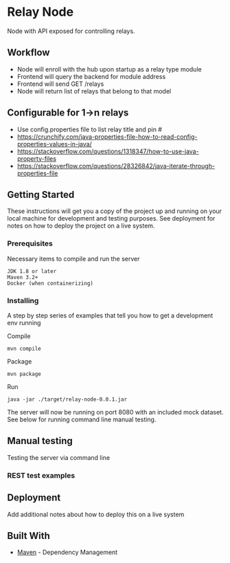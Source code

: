 # Relay Node

Node with API exposed for controlling relays.

## Workflow
* Node will enroll with the hub upon startup as a relay type module
* Frontend will query the backend for module address
* Frontend will send GET /relays
* Node will return list of relays that belong to that model

## Configurable for 1->n relays
* Use config.properties file to list relay title and pin #
* https://crunchify.com/java-properties-file-how-to-read-config-properties-values-in-java/
* https://stackoverflow.com/questions/1318347/how-to-use-java-property-files
* https://stackoverflow.com/questions/28326842/java-iterate-through-properties-file


## Getting Started

These instructions will get you a copy of the project up and running on your local machine for development and testing purposes. See deployment for notes on how to deploy the project on a live system.

### Prerequisites

Necessary items to compile and run the server

```
JDK 1.8 or later
Maven 3.2+
Docker (when containerizing)
```

### Installing

A step by step series of examples that tell you how to get a development env running

Compile

```
mvn compile
```

Package

```
mvn package
```

Run

```
java -jar ./target/relay-node-0.0.1.jar
```

The server will now be running on port 8080 with an included mock dataset.
See below for running command line manual testing.

## Manual testing

Testing the server via command line

### REST test examples


## Deployment

Add additional notes about how to deploy this on a live system

## Built With
* [Maven](https://maven.apache.org/) - Dependency Management
